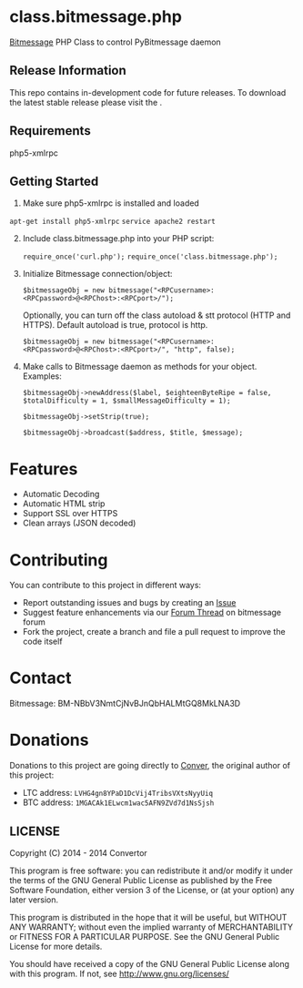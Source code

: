 class.bitmessage.php
====================

[Bitmessage](https://bitmessage.org/) PHP Class to control PyBitmessage daemon

Release Information
---------------
This repo contains in-development code for future releases. To download the
latest stable release please visit the <insert download link>.

Requirements
---------------
php5-xmlrpc

Getting Started
---------------
1. Make sure php5-xmlrpc is installed and loaded
    
  `apt-get install php5-xmlrpc`
  `service apache2 restart`

2. Include class.bitmessage.php into your PHP script:

	`require_once('curl.php');`
	`require_once('class.bitmessage.php');`
    
3. Initialize Bitmessage connection/object:

	`$bitmessageObj = new bitmessage("<RPCusername>:<RPCpassword>@<RPChost>:<RPCport>/");`

	Optionally, you can turn off the class autoload & stt protocol (HTTP and HTTPS). Default autoload is true, protocol is http.

	`$bitmessageObj = new bitmessage("<RPCusername>:<RPCpassword>@<RPChost>:<RPCport>/", "http", false);`
    
4. Make calls to Bitmessage daemon as methods for your object. Examples:

    `$bitmessageObj->newAddress($label, $eighteenByteRipe = false, $totalDifficulty = 1, $smallMessageDifficulty = 1);`
    
    `$bitmessageObj->setStrip(true);`
    
    `$bitmessageObj->broadcast($address, $title, $message);`
    
Features
========

* Automatic Decoding
* Automatic HTML strip
* Support SSL over HTTPS
* Clean arrays (JSON decoded)

    
Contributing
============

You can contribute to this project in different ways:

* Report outstanding issues and bugs by creating an [Issue](https://github.com/Conver/class.bitmessage.php/issues/new)
* Suggest feature enhancements via our [Forum Thread](https://bitmessage.org/forum) on bitmessage forum
* Fork the project, create a branch and file a pull request to improve the code itself

Contact
=======

Bitmessage: BM-NBbV3NmtCjNvBJnQbHALMtGQ8MkLNA3D

Donations
=========

Donations to this project are going directly to [Conver](https://github.com/Conver), the original author of this project:

* LTC address: `LVHG4gn8YPaD1DcVij4TribsVXtsNyyUiq`
* BTC address: `1MGACAk1ELwcm1wac5AFN9ZVd7d1NsSjsh`


LICENSE
---------------
Copyright (C) 2014 - 2014  Convertor

This program is free software: you can redistribute it and/or modify
it under the terms of the GNU General Public License as published by
the Free Software Foundation, either version 3 of the License, or
(at your option) any later version.

This program is distributed in the hope that it will be useful,
but WITHOUT ANY WARRANTY; without even the implied warranty of
MERCHANTABILITY or FITNESS FOR A PARTICULAR PURPOSE.  See the
GNU General Public License for more details.

You should have received a copy of the GNU General Public License
along with this program.  If not, see <http://www.gnu.org/licenses/>
